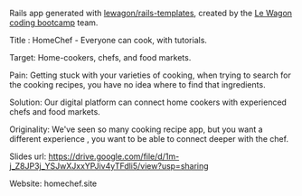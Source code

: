 Rails app generated with [lewagon/rails-templates](https://github.com/lewagon/rails-templates), created by the [Le Wagon coding bootcamp](https://www.lewagon.com) team.


Title : 
HomeChef - Everyone can cook, with tutorials.

Target: Home-cookers, chefs, and food markets.

Pain:
Getting stuck with your varieties of cooking, when trying to search for the cooking recipes, you have no idea where to find that ingredients.

Solution:
Our digital platform can connect home cookers with experienced chefs and food markets.

Originality:
We've seen so many cooking recipe app, but you want a different experience , you want to be able to connect deeper with the chef.

Slides url:
https://drive.google.com/file/d/1m-j_Z8JP3j_YSJwXJxxYPJiv4yTFdli5/view?usp=sharing

Website:
homechef.site
